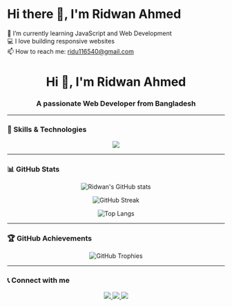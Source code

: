 

# Hi there 👋, I'm Ridwan Ahmed
🌱 I’m currently learning JavaScript and Web Development  
💻 I love building responsive websites  
📫 How to reach me: ridu116540@gmail.com  

<h1 align="center">Hi 👋, I'm Ridwan Ahmed</h1>
<h3 align="center">A passionate Web Developer from Bangladesh</h3>

---

### 🧠 Skills & Technologies
<p align="center">
  <img src="https://skillicons.dev/icons?i=html,css,js,react,nodejs,express,mongodb,python,java,c,cpp,flutter,figma" />
</p>




---

### 📊 GitHub Stats
<div align="center">
  
  ![Ridwan's GitHub stats](https://github-readme-stats.vercel.app/api?username=ridu101&show_icons=true&theme=radical)

  ![GitHub Streak](https://github-readme-streak-stats.herokuapp.com/?user=ridu101&theme=radical)

  ![Top Langs](https://github-readme-stats.vercel.app/api/top-langs/?username=ridu101&layout=compact&theme=tokyonight)

</div>

---

### 🏆 GitHub Achievements
<div align="center">
  
  ![GitHub Trophies](https://github-profile-trophy.vercel.app/?username=ridu101&theme=radical&no-frame=false&no-bg=true&margin-w=4)

</div>

---

### 📞 Connect with me
<p align="center">
  <a href="https://www.linkedin.com/in/ridwan-ridu-696a53289/" target="_blank">
    <img src="https://img.shields.io/badge/LinkedIn-blue?style=flat&logo=linkedin" />
  </a>
  <a href="https://www.facebook.com/ridwan.ahmed.116540" target="_blank">
    <img src="https://img.shields.io/badge/Facebook-1877F2?style=flat&logo=facebook&logoColor=white" />
  </a>
  <a href="ridu116540@gmail.com">
    <img src="https://img.shields.io/badge/Gmail-D14836?style=flat&logo=gmail&logoColor=white" />
  </a>
</p>
